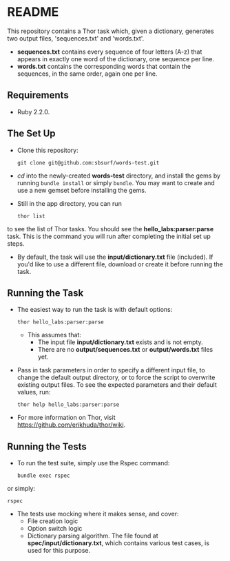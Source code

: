 README
======

This repository contains a Thor task which, given a dictionary, generates two output files, 'sequences.txt' and 'words.txt'.
* **sequences.txt** contains every sequence of four letters (A-z) that appears in exactly one word of the dictionary, one sequence per line.
* **words.txt** contains the corresponding words that contain the sequences, in the same order, again one per line.

Requirements
------------
* Ruby 2.2.0.

The Set Up
-----------

* Clone this repository:
  ```
  git clone git@github.com:sbsurf/words-test.git
  ```

* *cd* into the newly-created **words-test** directory, and install the gems by running ```bundle install``` or simply ```bundle```.
You may want to create and use a new gemset before installing the gems.

* Still in the app directory, you can run
  ```
  thor list
  ```
to see the list of Thor tasks. You should see the **hello_labs:parser:parse** task. This is the command you will run after completing the initial set up steps.

* By default, the task will use the **input/dictionary.txt** file (included). If you'd like to use a different file, download or create it before running the task.

Running the Task
-----------------

* The easiest way to run the task is with default options:
  ```
  thor hello_labs:parser:parse
  ```
  * This assumes that:
    * The input file **input/dictionary.txt** exists and is not empty.
    * There are no **output/sequences.txt** or **output/words.txt** files yet.

* Pass in task parameters in order to specify a different input file, to change the default output directory, or to force the script to overwrite existing output files.
To see the expected parameters and their default values, run:
  ```
  thor help hello_labs:parser:parse
  ```

* For more information on Thor, visit https://github.com/erikhuda/thor/wiki.

Running the Tests
------------------

* To run the test suite, simply use the Rspec command:
  ```
  bundle exec rspec
  ```
or simply:
  ```
  rspec
  ```

* The tests use mocking where it makes sense, and cover:
  * File creation logic
  * Option switch logic
  * Dictionary parsing algorithm. The file found at **spec/input/dictionary.txt**, which contains various test cases, is used for this purpose.
